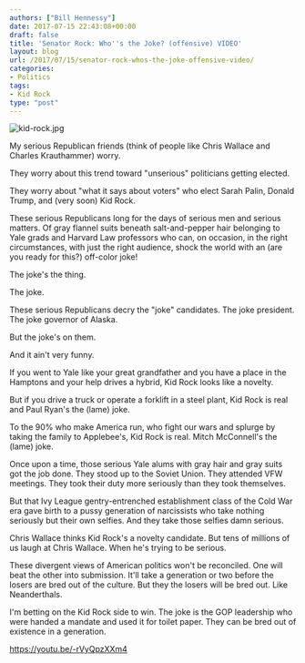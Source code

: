 ```yaml
---
authors: ["Bill Hennessy"]
date: 2017-07-15 22:43:08+00:00
draft: false
title: 'Senator Rock: Who''s the Joke? (offensive) VIDEO'
layout: blog
url: /2017/07/15/senator-rock-whos-the-joke-offensive-video/
categories:
- Politics
tags:
- Kid Rock
type: "post"
---
```


![kid-rock.jpg](https://ludicrite.files.wordpress.com/2017/07/kid-rock.jpg)


My serious Republican friends (think of people like Chris Wallace and Charles Krauthammer) worry.

They worry about this trend toward "unserious" politicians getting elected.

They worry about "what it says about voters" who elect Sarah Palin, Donald Trump, and (very soon) Kid Rock.

These serious Republicans long for the days of serious men and serious matters. Of gray flannel suits beneath salt-and-pepper hair belonging to Yale grads and Harvard Law professors who can, on occasion, in the right circumstances, with just the right audience, shock the world with an (are you ready for this?) off-color joke!

The joke's the thing.

The joke.

These serious Republicans decry the "joke" candidates. The joke president. The joke governor of Alaska.

But the joke's on them.

And it ain't very funny.

If you went to Yale like your great grandfather and you have a place in the Hamptons and your help drives a hybrid, Kid Rock looks like a novelty.

But if you drive a truck or operate a forklift in a steel plant, Kid Rock is real and Paul Ryan's the (lame) joke.

To the 90% who make America run, who fight our wars and splurge by taking the family to Applebee's, Kid Rock is real. Mitch McConnell's the (lame) joke.

Once upon a time, those serious Yale alums with gray hair and gray suits got the job done. They stood up to the Soviet Union. They attended VFW meetings. They took their duty more seriously than they took themselves.

But that Ivy League gentry-entrenched establishment class of the Cold War era gave birth to a pussy generation of narcissists who take nothing seriously but their own selfies. And they take those selfies damn serious.

Chris Wallace thinks Kid Rock's a novelty candidate. But tens of millions of us laugh at Chris Wallace. When he's trying to be serious.

These divergent views of American politics won't be reconciled. One will beat the other into submission. It'll take a generation or two before the losers are bred out of the culture. But they the losers will be bred out. Like Neanderthals.

I'm betting on the Kid Rock side to win. The joke is the GOP leadership who were handed a mandate and used it for toilet paper. They can be bred out of existence in a generation.

https://youtu.be/-rVyQpzXXm4
